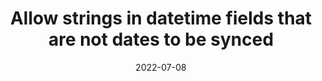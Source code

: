 ---
title: "Allow strings in datetime fields that are not dates to be synced"
content-type: ""
date: 2022-07-08
entry-type: 
entry-category: integration
connection-id: 
connection-version: 
pull-request: "https://github.com/singer-io/tap-google-analytics/pull/75"
---